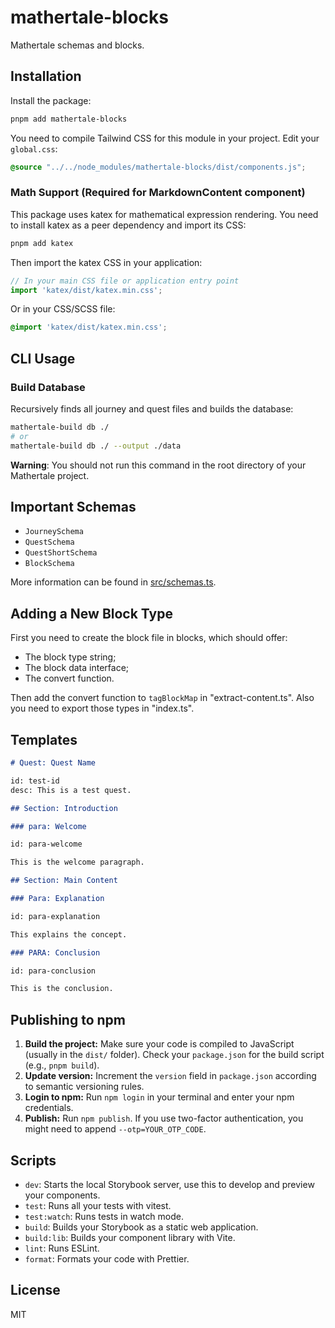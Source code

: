 # mathertale-blocks

Mathertale schemas and blocks.

## Installation

Install the package:

```bash
pnpm add mathertale-blocks
```

You need to compile Tailwind CSS for this module in your project. Edit your `global.css`:

```css
@source "../../node_modules/mathertale-blocks/dist/components.js";
```

### Math Support (Required for MarkdownContent component)

This package uses katex for mathematical expression rendering. You need to install katex as a peer dependency and import its CSS:

```bash
pnpm add katex
```

Then import the katex CSS in your application:

```javascript
// In your main CSS file or application entry point
import 'katex/dist/katex.min.css';
```

Or in your CSS/SCSS file:

```css
@import 'katex/dist/katex.min.css';
```

## CLI Usage

### Build Database

Recursively finds all journey and quest files and builds the database:

```bash
mathertale-build db ./
# or
mathertale-build db ./ --output ./data
```

**Warning**: You should not run this command in the root directory of your Mathertale project.

## Important Schemas

- `JourneySchema`
- `QuestSchema`
- `QuestShortSchema`
- `BlockSchema`

More information can be found in [src/schemas.ts](./src/schemas.ts).

## Adding a New Block Type

First you need to create the block file in blocks, which should offer:

- The block type string;
- The block data interface;
- The convert function.

Then add the convert function to `tagBlockMap` in "extract-content.ts". Also you need to export those types in "index.ts".

## Templates

```markdown
# Quest: Quest Name

id: test-id
desc: This is a test quest.

## Section: Introduction

### para: Welcome

id: para-welcome

This is the welcome paragraph.

## Section: Main Content

### Para: Explanation

id: para-explanation

This explains the concept.

### PARA: Conclusion

id: para-conclusion

This is the conclusion.
```

## Publishing to npm

1.  **Build the project:** Make sure your code is compiled to JavaScript (usually in the `dist/` folder). Check your `package.json` for the build script (e.g., `pnpm build`).
2.  **Update version:** Increment the `version` field in `package.json` according to semantic versioning rules.
3.  **Login to npm:** Run `npm login` in your terminal and enter your npm credentials.
4.  **Publish:** Run `npm publish`. If you use two-factor authentication, you might need to append `--otp=YOUR_OTP_CODE`.

## Scripts

- `dev`: Starts the local Storybook server, use this to develop and preview your components.
- `test`: Runs all your tests with vitest.
- `test:watch`: Runs tests in watch mode.
- `build`: Builds your Storybook as a static web application.
- `build:lib`: Builds your component library with Vite.
- `lint`: Runs ESLint.
- `format`: Formats your code with Prettier.

## License

MIT
